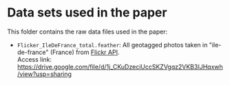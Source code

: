 # Data sets used in the paper

This folder contains the raw data files used in the paper:

* `Flicker_IleDeFrance_total.feather`: All geotagged photos taken in "ile-de-france" (France) from [Flickr API](https://www.flickr.com/services/api/).  
Access link: https://drive.google.com/file/d/1j_CKuDzeciUccSKZVgqz2VKB3IJHqxwh/view?usp=sharing

